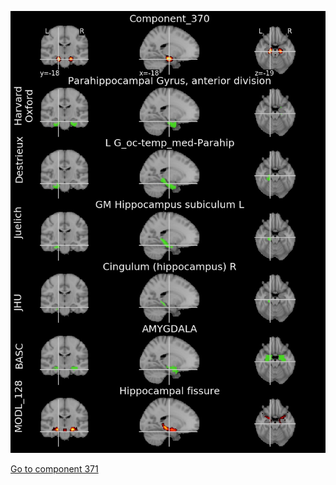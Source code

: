 


![370](preliminary/370.jpg "Component 370")

[Go to component 371](https://parietal-inria.github.io/MODL_atlas/1024/371 "Component 371")